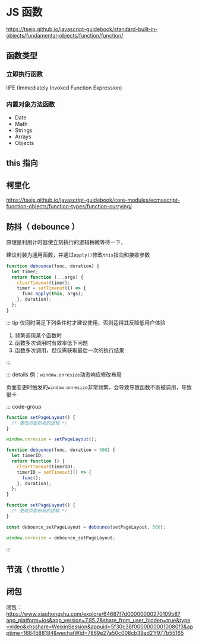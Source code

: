 # JS 函数

https://tsejx.github.io/javascript-guidebook/standard-built-in-objects/fundamental-objects/function/function/

## 函数类型

### 立即执行函数

IIFE (Immediately Invoked Function Expression)

### 内置对象方法函数

- Date
- Math
- Strings
- Arrays
- Objects

## this 指向

## 柯里化

https://tsejx.github.io/javascript-guidebook/core-modules/ecmascript-function-objects/function-types/function-currying/

## 防抖（ debounce ）

原理是利用计时器使立刻执行的逻辑稍微等待一下，

建议封装为通用函数，并通过`apply()`修改`this`指向和接收参数

```js
function debounce(func, duration) {
  let timer;
  return function (...args) {
    clearTimeout(timer);
    timer = setTimeout(() => {
      func.apply(this, args);
    }, duration);
  };
}
```

::: tip 仅同时满足下列条件时才建议使用，否则适得其反降低用户体验

1. 频繁调用某个函数时
2. 函数多次调用时有效率低下问题
3. 函数多次调用，但仅需获取最后一次的执行结果

:::

::: details 例：`window.onresize`动态响应修改布局

页面变更时触发的`window.onresize`非常频繁，会导致导致函数不断被调用，导致很卡

::: code-group

```js [👎]
function setPageLayout() {
  /* 更改页面布局的逻辑 */
}

window.onresize = setPageLayout();
```

```js [👍]
function debounce(func, duration = 500) {
  let timerID;
  return function () {
    clearTimeout(timerID);
    timerID = setTimeout(() => {
      func();
    }, duration);
  };
}

function setPageLayout() {
  /* 更改页面布局的逻辑 */
}

const debounce_setPageLayout = debounce(setPageLayout, 500);

window.onresize = debounce_setPageLayout;
```

:::

## 节流（ throttle ）

## 闭包

闭包：
https://www.xiaohongshu.com/explore/64687f7d00000000270109b8?app_platform=ios&app_version=7.85.2&share_from_user_hidden=true&type=video&xhsshare=WeixinSession&appuid=5f30c38f00000000010080f3&apptime=1684588184&wechatWid=7869e27a50c008cb39ad21f977b55165
